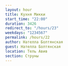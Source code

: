 ```yaml
---
layout: hour
title: Кухня Микки
start_time: "22:00"
duration: 3426
redirect_to: "/hours/23"
weekdays: "1234567"
permalink: /hours/22
author: Нателла Болтянская
guest: Нателла Болтянская  
location: Тель Авив
section: Струны
---
```

